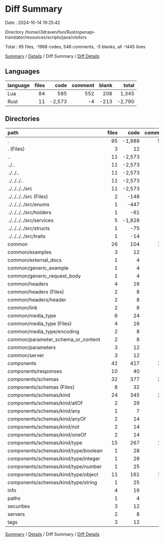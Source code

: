 # Diff Summary

Date : 2024-10-14 19:25:42

Directory /home/i3draven/fun/Rust/openapi-translator/resources/scripts/java/visitors

Total : 95 files,  -1988 codes, 548 comments, -5 blanks, all -1445 lines

[Summary](results.md) / [Details](details.md) / Diff Summary / [Diff Details](diff-details.md)

## Languages
| language | files | code | comment | blank | total |
| :--- | ---: | ---: | ---: | ---: | ---: |
| Lua | 84 | 585 | 552 | 208 | 1,345 |
| Rust | 11 | -2,573 | -4 | -213 | -2,790 |

## Directories
| path | files | code | comment | blank | total |
| :--- | ---: | ---: | ---: | ---: | ---: |
| . | 95 | -1,988 | 548 | -5 | -1,445 |
| . (Files) | 3 | 12 | 15 | 6 | 33 |
| .. | 11 | -2,573 | -4 | -213 | -2,790 |
| ../.. | 11 | -2,573 | -4 | -213 | -2,790 |
| ../../.. | 11 | -2,573 | -4 | -213 | -2,790 |
| ../../../.. | 11 | -2,573 | -4 | -213 | -2,790 |
| ../../../../src | 11 | -2,573 | -4 | -213 | -2,790 |
| ../../../../src (Files) | 2 | -148 | 0 | -17 | -165 |
| ../../../../src/enums | 1 | -447 | 0 | -34 | -481 |
| ../../../../src/holders | 1 | -61 | 0 | -12 | -73 |
| ../../../../src/services | 5 | -1,828 | -4 | -129 | -1,961 |
| ../../../../src/structs | 1 | -75 | 0 | -17 | -92 |
| ../../../../src/traits | 1 | -14 | 0 | -4 | -18 |
| common | 26 | 104 | 155 | 52 | 311 |
| common/examples | 3 | 12 | 18 | 6 | 36 |
| common/external_docs | 1 | 4 | 6 | 2 | 12 |
| common/generic_example | 1 | 4 | 6 | 2 | 12 |
| common/generic_request_body | 1 | 4 | 6 | 2 | 12 |
| common/headers | 4 | 16 | 24 | 8 | 48 |
| common/headers (Files) | 2 | 8 | 12 | 4 | 24 |
| common/headers/header | 2 | 8 | 12 | 4 | 24 |
| common/link | 2 | 8 | 12 | 4 | 24 |
| common/media_type | 6 | 24 | 36 | 12 | 72 |
| common/media_type (Files) | 4 | 16 | 24 | 8 | 48 |
| common/media_type/encoding | 2 | 8 | 12 | 4 | 24 |
| common/parameter_schema_or_content | 2 | 8 | 12 | 4 | 24 |
| common/parameters | 3 | 12 | 18 | 6 | 36 |
| common/server | 3 | 12 | 17 | 6 | 35 |
| components | 42 | 417 | 316 | 124 | 857 |
| components/responses | 10 | 40 | 56 | 20 | 116 |
| components/schemas | 32 | 377 | 260 | 104 | 741 |
| components/schemas (Files) | 8 | 32 | 44 | 16 | 92 |
| components/schemas/kind | 24 | 345 | 216 | 88 | 649 |
| components/schemas/kind/allOf | 2 | 29 | 17 | 7 | 53 |
| components/schemas/kind/any | 1 | 7 | 9 | 3 | 19 |
| components/schemas/kind/anyOf | 2 | 14 | 13 | 6 | 33 |
| components/schemas/kind/not | 2 | 14 | 13 | 6 | 33 |
| components/schemas/kind/oneOf | 2 | 14 | 13 | 6 | 33 |
| components/schemas/kind/type | 15 | 267 | 151 | 60 | 478 |
| components/schemas/kind/type/boolean | 1 | 28 | 11 | 5 | 44 |
| components/schemas/kind/type/integer | 1 | 28 | 11 | 5 | 44 |
| components/schemas/kind/type/number | 1 | 25 | 11 | 5 | 41 |
| components/schemas/kind/type/object | 11 | 161 | 107 | 40 | 308 |
| components/schemas/kind/type/string | 1 | 25 | 11 | 5 | 41 |
| info | 4 | 16 | 20 | 8 | 44 |
| paths | 1 | 4 | 6 | 2 | 12 |
| securities | 3 | 12 | 15 | 6 | 33 |
| servers | 2 | 8 | 10 | 4 | 22 |
| tags | 3 | 12 | 15 | 6 | 33 |

[Summary](results.md) / [Details](details.md) / Diff Summary / [Diff Details](diff-details.md)